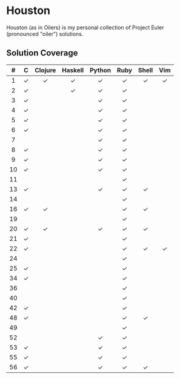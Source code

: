 Houston
=======

Houston (as in Oilers) is my personal collection of Project Euler (pronounced "oiler") solutions.

Solution Coverage
-----------------

\#|C|Clojure|Haskell|Python|Ruby|Shell|Vim
:-:|:-:|:-:|:-:|:-:|:-:|:-:|:-:
1|✓|✓|✓|✓|✓|✓|✓
2|✓||✓|✓|✓||
3|✓|||✓|✓||
4|✓|||✓|✓||
5|✓|||✓|✓||
6|✓|||✓|✓||
7||||✓|✓||
8|✓|||✓|✓||
9|✓|||✓|✓||
10|✓|||✓|✓||
11|||||✓||
13|✓|||✓|✓|✓|
14|||||✓||
16|✓|✓|||✓|✓|
19|||||✓||
20|✓|✓||✓|✓|✓|
21|✓||||✓||
22|✓||||✓|✓|✓
24|||||✓||
25|✓||||✓||
34|✓||||✓||
36|||||✓||
40|||||✓||
42|✓||||✓||
48|✓||||✓|✓|
49|||||✓||
52||||✓|✓||
53|✓|||✓|✓||
55|✓|||✓|✓||
56|✓|||✓|✓|✓|
